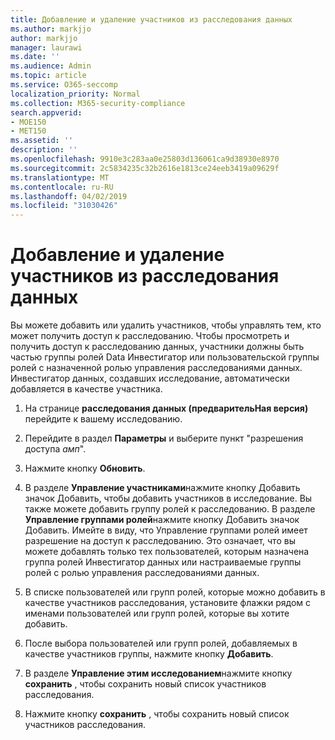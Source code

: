```yaml
---
title: Добавление и удаление участников из расследования данных
ms.author: markjjo
author: markjjo
manager: laurawi
ms.date: ''
ms.audience: Admin
ms.topic: article
ms.service: O365-seccomp
localization_priority: Normal
ms.collection: M365-security-compliance
search.appverid:
- MOE150
- MET150
ms.assetid: ''
description: ''
ms.openlocfilehash: 9910e3c283aa0e25803d136061ca9d38930e8970
ms.sourcegitcommit: 2c5834235c32b2616e1813ce24eeb3419a09629f
ms.translationtype: MT
ms.contentlocale: ru-RU
ms.lasthandoff: 04/02/2019
ms.locfileid: "31030426"
---
```

# <a name="add-or-remove-members-from-a-data-investigation"></a>Добавление и удаление участников из расследования данных

Вы можете добавить или удалить участников, чтобы управлять тем, кто может получить доступ к расследованию. Чтобы просмотреть и получить доступ к расследованию данных, участники должны быть частью группы ролей Data Инвестигатор или пользовательской группы ролей с назначенной ролью управления расследованиями данных. Инвестигатор данных, создавших исследование, автоматически добавляется в качестве участника.

1. На странице **расследования данных (предварительНая версия)** перейдите к вашему исследованию.

2. Перейдите в раздел **Параметры** и выберите пункт "разрешения доступа _амп_".
 
3. Нажмите кнопку **Обновить**.
 
4. В разделе **Управление участниками**нажмите кнопку Добавить значок Добавить, чтобы добавить участников в исследование. Вы также можете добавить группу ролей к расследованию. В разделе **Управление группами ролей**нажмите кнопку Добавить значок Добавить. 
     Имейте в виду, что Управление группами ролей имеет разрешение на доступ к расследованию. Это означает, что вы можете добавлять только тех пользователей, которым назначена группа ролей Инвестигатор данных или настраиваемые группы ролей с ролью управления расследованиями данных.
 
5. В списке пользователей или групп ролей, которые можно добавить в качестве участников расследования, установите флажки рядом с именами пользователей или групп ролей, которые вы хотите добавить.

6. После выбора пользователей или групп ролей, добавляемых в качестве участников группы, нажмите кнопку **Добавить**.

7. В разделе **Управление этим исследованием**нажмите кнопку **сохранить** , чтобы сохранить новый список участников расследования.

8. Нажмите кнопку **сохранить** , чтобы сохранить новый список участников расследования.
